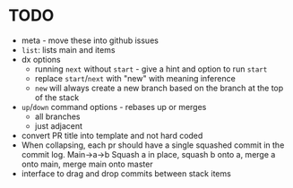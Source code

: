 # TODO

- meta - move these into github issues
- `list`: lists main and items
- dx options
  - running `next` without `start` - give a hint and option to run `start`
  - replace `start`/`next` with "new" with meaning inference
  - `new` will always create a new branch based on the branch at the top of the stack
- `up`/`down` command options - rebases up or merges
  - all branches
  - just adjacent
- convert PR title into template and not hard coded
- When collapsing, each pr should have a single squashed commit in the commit log.
  Main->a->b
  Squash a in place, squash b onto a, merge a onto main, merge main onto master
- interface to drag and drop commits between stack items
